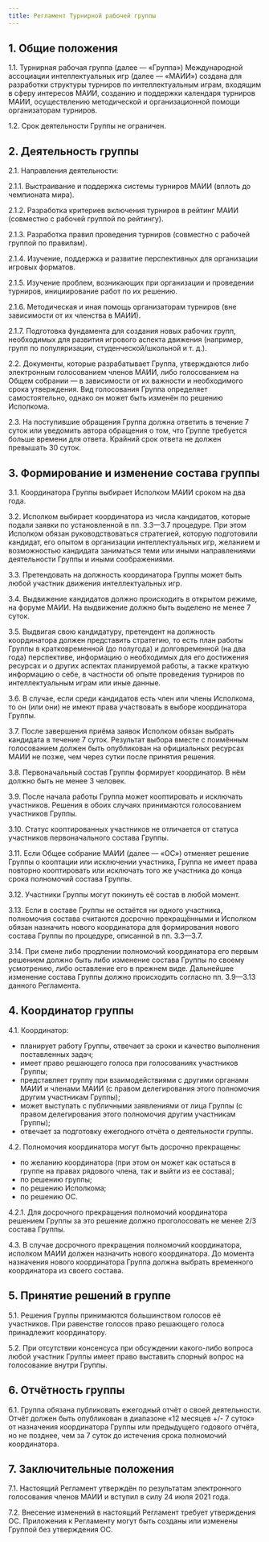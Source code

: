 ```yaml
---
title: Регламент Турнирной рабочей группы
---
```


## 1. Общие положения

1.1. Турнирная рабочая группа (далее — «Группа») Международной ассоциации интеллектуальных игр (далее — «МАИИ») создана для разработки структуры турниров по интеллектуальным играм, входящим в сферу интересов МАИИ, созданию и поддержки календаря турниров МАИИ, осуществлению методической и организационной помощи организаторам турниров.

1.2. Срок деятельности Группы не ограничен.

## 2. Деятельность группы

2.1. Направления деятельности:

2.1.1. Выстраивание  и поддержка системы турниров МАИИ (вплоть до чемпионата мира).

2.1.2. Разработка критериев включения турниров в рейтинг МАИИ (совместно с рабочей группой по рейтингу).

2.1.3. Разработка правил проведения турниров (совместно с рабочей группой по правилам).

2.1.4. Изучение, поддержка и развитие перспективных для организации игровых форматов.

2.1.5. Изучение проблем, возникающих при организации и проведении турниров, инициирование работ по их решению.

2.1.6. Методическая и иная помощь организаторам турниров (вне зависимости от их членства в МАИИ).

2.1.7. Подготовка фундамента для создания новых рабочих групп, необходимых для развития игрового аспекта движения (например, групп по популяризации, студенческой/школьной и т. д.).

2.2. Документы, которые разрабатывает Группа, утверждаются либо электронным голосованием членов МАИИ, либо голосованием на Общем собрании — в зависимости от их важности и необходимого срока утверждения. Вид голосования Группа определяет самостоятельно, однако он может быть изменён по решению Исполкома.

2.3. На поступившие обращения Группа должна ответить в течение 7 суток или уведомить автора обращения о том, что Группе требуется больше времени для ответа. Крайний срок ответа не должен превышать 30 суток.

## 3. Формирование и изменение состава группы

3.1. Координатора Группы выбирает Исполком МАИИ сроком на два года. 

3.2. Исполком выбирает координатора из числа кандидатов, которые подали заявки по установленной в пп. 3.3—3.7 процедуре. При этом Исполком обязан руководствоваться стратегией, которую подготовили кандидат, его опытом в организации интеллектуальных игр, желанием и возможностью кандидата заниматься теми или иными направлениями деятельности Группы и иными соображениями.

3.3. Претендовать на должность координатора Группы может быть любой участник движения интеллектуальных игр. 

3.4. Выдвижение кандидатов должно происходить в открытом режиме, на форуме МАИИ. На выдвижение должно быть выделено не менее 7 суток. 

3.5. Выдвигая свою кандидатуру, претендент на должность координатора должен представить стратегию, то есть план работы Группы в кратковременной (до полугода) и долговременной (на два года) перспективе, информацию о необходимых для его достижения ресурсах и о других аспектах планируемой работы, а также краткую информацию о себе, в частности об опыте проведения турниров по интеллектуальным играм или иные данные.

3.6. В случае, если среди кандидатов есть член или члены Исполкома, то он (или они) не имеют права участвовать в выборе координатора Группы.

3.7. После завершения приёма заявок Исполком обязан выбрать кандидата в течение 7 суток. Результат выбора вместе с поимённым голосованием должен быть опубликован на официальных ресурсах МАИИ не позже, чем через сутки после принятия решения.

3.8. Первоначальный состав Группы формирует координатор. В нём должно быть не менее 3 человек.

3.9. После начала работы Группа может кооптировать и исключать участников. Решения в обоих случаях принимаются голосованием участников Группы.

3.10. Статус кооптированных участников не отличается от статуса участников первоначального состава Группы.

3.11. Если Общее собрание МАИИ (далее — «ОС») отменяет решение Группы о кооптации или исключении участника, Группа не имеет права повторно кооптировать или исключать того же участника до конца срока полномочий состава Группы.

3.12. Участники Группы могут покинуть её состав в любой момент.

3.13. Если в составе Группы не остаётся ни одного участника, полномочия состава считаются досрочно прекращёнными и Исполком обязан назначить нового координатора для формирования нового состава Группы по процедуре, описанной в пп. 3.3—3.7.

3.14. При смене либо продлении полномочий координатора его первым решением должно быть либо изменение состава Группы по своему усмотрению, либо оставление его в прежнем виде. Дальнейшее изменение состава Группы должно происходить согласно пп. 3.9—3.13 данного Регламента.

## 4. Координатор группы

4.1. Координатор:
- планирует работу Группы, отвечает за сроки и качество выполнения поставленных задач;
- имеет право решающего голоса при голосованиях участников Группы;
- представляет группу при взаимодействиями с другими органами МАИИ и членами МАИИ (с правом делегирования этого полномочия другим участникам Группы);
- может выступать с публичными заявлениями от лица Группы (с правом делегирования этого полномочия другим участникам Группы);
- отвечает за подготовку ежегодного отчёта о деятельности группы.

4.2. Полномочия координатора могут быть досрочно прекращены:
- по желанию координатора (при этом он может как остаться в группе на правах рядового члена, так и выйти из ее состава);
- по решению группы;
- по решению Исполкома;
- по решению ОС.

4.2.1. Для досрочного прекращения полномочий координатора решением Группы за это решение должно проголосовать не менее 2/3 состава Группы.

4.3. В случае досрочного прекращения полномочий координатора, исполком МАИИ должен назначить нового координатора. До момента назначения нового координатора Группа должна выбрать временного координатора из своего состава. 

## 5. Принятие решений в группе

5.1. Решения Группы принимаются большинством голосов её участников. При равенстве голосов право решающего голоса принадлежит координатору.

5.2. При отсутствии консенсуса при обсуждении какого-либо вопроса любой участник Группы имеет право выставить спорный вопрос на голосование внутри Группы.

## 6. Отчётность группы 

6.1. Группа обязана публиковать ежегодный отчёт о своей деятельности. Отчёт должен быть опубликован в диапазоне «12 месяцев +/- 7 суток» от назначения координатора Группы или предыдущего годового отчёта, но не позднее, чем за 7 суток до истечения срока полномочий координатора. 

## 7. Заключительные положения

7.1. Настоящий Регламент утверждён по результатам электронного голосования членов МАИИ и вступил в силу 24 июля 2021 года. 

7.2. Внесение изменений в настоящий Регламент требует утверждения ОС. Приложения к Регламенту могут быть созданы или изменены Группой без утверждения ОС.

